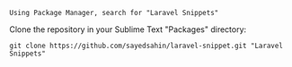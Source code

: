 
```
Using Package Manager, search for "Laravel Snippets"
```

Clone the repository in your Sublime Text "Packages" directory:

```
git clone https://github.com/sayedsahin/laravel-snippet.git "Laravel Snippets"
```
